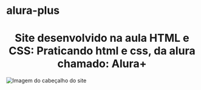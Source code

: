 # alura-plus
 <h1 align="center">Site desenvolvido na aula <strong>HTML e CSS: Praticando html e css</strong>, da alura chamado: Alura+</h1>

![Imagem do cabeçalho do site](https://github.com/user-attachments/assets/bb0100bc-50c5-4d32-a5aa-5c1789b5131d)
